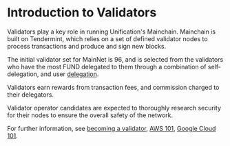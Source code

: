 # Introduction to Validators

Validators play a key role in running Unification's Mainchain. Mainchain is built on Tendermint, which relies on a set of defined validator nodes to process transactions and produce and sign new blocks.

The initial validator set for MainNet is 96, and is selected from the validators who have the most FUND delegated to them through a combination of self-delegation, and user [delegation](delegators.md).

Validators earn rewards from transaction fees, and commission charged to their delegators.

Validator operator candidates are expected to thoroughly research security for their nodes to ensure the overall safety of the network.

For further information, see [becoming a validator](../networks/become-validator.md), [AWS 101](../guides/cloud/install-aws.md), [Google Cloud 101](../guides/cloud/install-gc.md).
